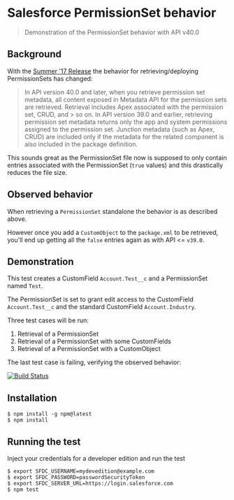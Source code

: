 # Salesforce PermissionSet behavior

> Demonstration of the PermissionSet behavior with API v40.0

## Background

With the [Summer '17 Release](https://releasenotes.docs.salesforce.com/en-us/summer17/release-notes/rn_api_meta.htm#updated_types_fields) the behavior for retrieving/deploying PermissionSets has changed:

> In API version 40.0 and later, when you retrieve permission set metadata, all content exposed in Metadata API for the permission sets are retrieved. Retrieval includes Apex associated with the permission set, CRUD, and > so on. In API version 39.0 and earlier, retrieving permission set metadata returns only the app and system permissions assigned to the permission set. Junction metadata (such as Apex, CRUD) are included only if the metadata for the related component is also included in the package definition.

This sounds great as the PermissionSet file now is supposed to only contain entries associated with the PermissionSet (`true` values) and this drastically reduces the file size.

## Observed behavior

When retrieving a `PermissionSet` standalone the behavior is as described above.

However once you add a `CustomObject` to the `package.xml` to be retrieved, you'll end up getting all the `false` entries again as with API <= `v39.0`.

## Demonstration

This test creates a CustomField `Account.Test__c` and a PermissionSet named `Test`.

The PermissionSet is set to grant edit access to the CustomField `Account.Test__c` and the standard CustomField `Account.Industry`.

Three test cases will be run:

1. Retrieval of a PermissionSet
2. Retrieval of a PermissionSet with some CustomFields
3. Retrieval of a PermissionSet with a CustomObject

The last test case is failing, verifying the observed behavior:

[![Build Status](https://travis-ci.org/amtrack/salesforce-permissionset-behavior-v40.svg?branch=master)](https://travis-ci.org/amtrack/salesforce-permissionset-behavior-v40)

## Installation

```console
$ npm install -g npm@latest
$ npm install
```

## Running the test

Inject your credentials for a developer edition and run the test

```console
$ export SFDC_USERNAME=mydevedition@example.com
$ export SFDC_PASSWORD=passwordSecurityToken
$ export SFDC_SERVER_URL=https://login.salesforce.com
$ npm test
```
